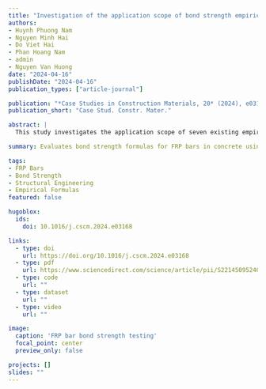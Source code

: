 ```yaml
---
title: "Investigation of the application scope of bond strength empirical formulas for various FRP bars in concrete: A case study utilizing the safety probability value with a large test dataset"
authors:
- Huynh Phuong Nam
- Nguyen Minh Hai
- Do Viet Hai
- Phan Hoang Nam
- admin
- Nguyen Van Huong
date: "2024-04-16"
publishDate: "2024-04-16"
publication_types: ["article-journal"]

publication: "*Case Studies in Construction Materials, 20* (2024), e03168"
publication_short: "Case Stud. Constr. Mater."

abstract: |
  This study investigates the application scope of seven existing empirical formulas for assessing the bond strength of various FRP bars in concrete, including normal, high-strength, and ultra-high-strength concrete. Using a dataset of 1019 pull-out test specimens from 34 studies, the paper evaluates formula performance, introduces safety probability values, and proposes safety coefficients to broaden applicability for modern FRP materials and concretes.

summary: Evaluates bond strength formulas for FRP bars in concrete using a large test dataset and proposes safety coefficients for broader applicability.

tags:
- FRP Bars
- Bond Strength
- Structural Engineering
- Empirical Formulas
featured: false

hugoblox:
  ids:
    doi: 10.1016/j.cscm.2024.e03168

links:
  - type: doi
    url: https://doi.org/10.1016/j.cscm.2024.e03168
  - type: pdf
    url: https://www.sciencedirect.com/science/article/pii/S2214509524002492
  - type: code
    url: ""
  - type: dataset
    url: ""
  - type: video
    url: ""

image:
  caption: 'FRP bar bond strength testing'
  focal_point: center
  preview_only: false

projects: []
slides: ""
---
```

